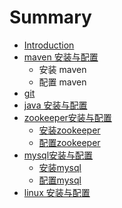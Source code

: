 # Summary

* [Introduction](README.md)
* [maven 安装与配置](maven.md)
   * 安装 maven
   * 配置 maven
* [git](git.md)
* [java 安装与配置](java.md)
* [zookeeper安装与配置](zookeeper.md)
   * [安装zookeeper](zookeeper_install.md)
   * [配置zookeeper](zookeeper_configure.md)
* [mysql安装与配置](mysql.md)
   * [安装mysql](mysql_install.md)
   * [配置mysql](mysql_configure.md)
* [linux 安装与配置](linux.md)

